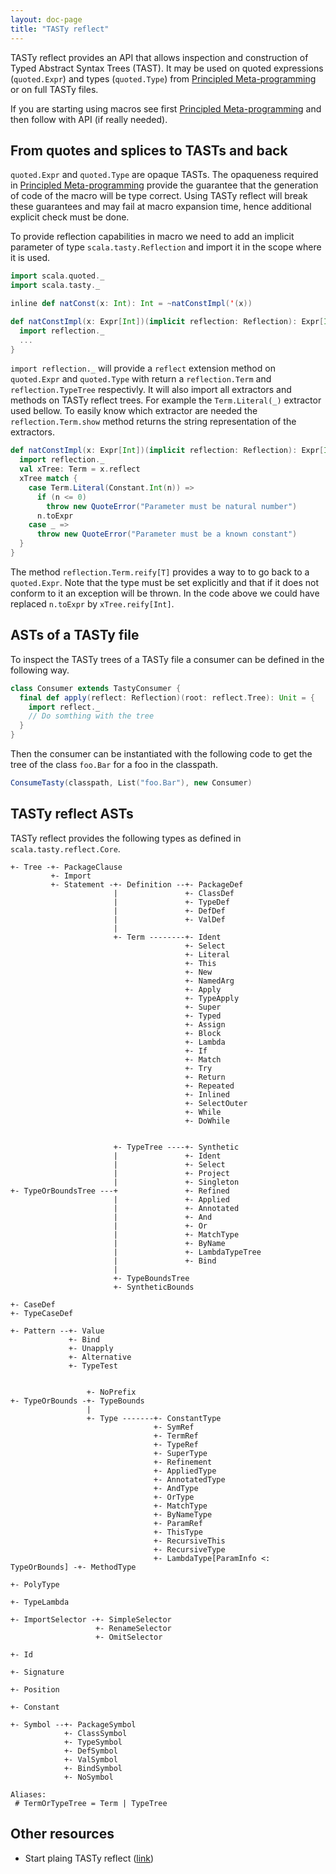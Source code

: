 ```yaml
---
layout: doc-page
title: "TASTy reflect"
---
```


TASTy reflect provides an API that allows inspection and construction of Typed Abstract Syntax Trees (TAST). 
It may be used on quoted expressions (`quoted.Expr`) and types (`quoted.Type`) from [Principled Meta-programming](./principled-meta-programming.html) 
or on full TASTy files.

If you are starting using macros see first [Principled Meta-programming](./principled-meta-programming.html) and then follow with API (if really needed).


## From quotes and splices to TASTs and back

`quoted.Expr` and `quoted.Type` are opaque TASTs. 
The opaqueness required in [Principled Meta-programming](./principled-meta-programming.html) provide the guarantee that 
the generation of code of the macro will be type correct.
Using TASTy reflect will break these guarantees and may fail at macro expansion time, hence additional explicit check must be done. 


To provide reflection capabilities in macro we need to add an implicit parameter of type `scala.tasty.Reflection` and import it in the scope where it is used.

```scala
import scala.quoted._
import scala.tasty._

inline def natConst(x: Int): Int = ~natConstImpl('(x))

def natConstImpl(x: Expr[Int])(implicit reflection: Reflection): Expr[Int] = {
  import reflection._
  ...
}
```

`import reflection._` will provide a `reflect` extension method on `quoted.Expr` and `quoted.Type` with return a `reflection.Term` and `reflection.TypeTree` respectivly.
It will also import all extractors and methods on TASTy reflect trees. For example the `Term.Literal(_)` extractor used bellow.
To easily know which extractor are needed the `reflection.Term.show` method returns the string representation of the extractors.


```scala
def natConstImpl(x: Expr[Int])(implicit reflection: Reflection): Expr[Int] = {
  import reflection._
  val xTree: Term = x.reflect
  xTree match {
    case Term.Literal(Constant.Int(n)) =>
      if (n <= 0)
        throw new QuoteError("Parameter must be natural number")
      n.toExpr
    case _ =>
      throw new QuoteError("Parameter must be a known constant")
  }
}
```

The method `reflection.Term.reify[T]` provides a way to to go back to a `quoted.Expr`.
Note that the type must be set explicitly and that if it does not conform to it an exception will be thrown. 
In the code above we could have replaced `n.toExpr` by `xTree.reify[Int]`.
 
## ASTs of a TASTy file

To inspect the TASTy trees of a TASTy file a consumer can be defined in the following way. 

```scala
class Consumer extends TastyConsumer {
  final def apply(reflect: Reflection)(root: reflect.Tree): Unit = {
    import reflect._
    // Do somthing with the tree
  }
}
```

Then the consumer can be instantiated with the following code to get the tree of the class `foo.Bar` for a foo in the classpath.

```scala
ConsumeTasty(classpath, List("foo.Bar"), new Consumer)
```
 
## TASTy reflect ASTs

TASTy reflect provides the following types as defined in `scala.tasty.reflect.Core`.

```none
+- Tree -+- PackageClause
         +- Import
         +- Statement -+- Definition --+- PackageDef
                       |               +- ClassDef
                       |               +- TypeDef
                       |               +- DefDef
                       |               +- ValDef
                       |
                       +- Term --------+- Ident
                                       +- Select
                                       +- Literal
                                       +- This
                                       +- New
                                       +- NamedArg
                                       +- Apply
                                       +- TypeApply
                                       +- Super
                                       +- Typed
                                       +- Assign
                                       +- Block
                                       +- Lambda
                                       +- If
                                       +- Match
                                       +- Try
                                       +- Return
                                       +- Repeated
                                       +- Inlined
                                       +- SelectOuter
                                       +- While
                                       +- DoWhile


                       +- TypeTree ----+- Synthetic
                       |               +- Ident
                       |               +- Select
                       |               +- Project
                       |               +- Singleton
+- TypeOrBoundsTree ---+               +- Refined
                       |               +- Applied
                       |               +- Annotated
                       |               +- And
                       |               +- Or
                       |               +- MatchType
                       |               +- ByName
                       |               +- LambdaTypeTree
                       |               +- Bind
                       |
                       +- TypeBoundsTree
                       +- SyntheticBounds

+- CaseDef
+- TypeCaseDef

+- Pattern --+- Value
             +- Bind
             +- Unapply
             +- Alternative
             +- TypeTest


                 +- NoPrefix
+- TypeOrBounds -+- TypeBounds
                 |
                 +- Type -------+- ConstantType
                                +- SymRef
                                +- TermRef
                                +- TypeRef
                                +- SuperType
                                +- Refinement
                                +- AppliedType
                                +- AnnotatedType
                                +- AndType
                                +- OrType
                                +- MatchType
                                +- ByNameType
                                +- ParamRef
                                +- ThisType
                                +- RecursiveThis
                                +- RecursiveType
                                +- LambdaType[ParamInfo <: TypeOrBounds] -+- MethodType
                                                                          +- PolyType
                                                                          +- TypeLambda

+- ImportSelector -+- SimpleSelector
                   +- RenameSelector
                   +- OmitSelector

+- Id

+- Signature

+- Position

+- Constant

+- Symbol --+- PackageSymbol
            +- ClassSymbol
            +- TypeSymbol
            +- DefSymbol
            +- ValSymbol
            +- BindSymbol
            +- NoSymbol

Aliases:
 # TermOrTypeTree = Term | TypeTree
```

## Other resources 

* Start plaing TASTy reflect ([link](https://github.com/nicolasstucki/tasty-reflection-exercise))

